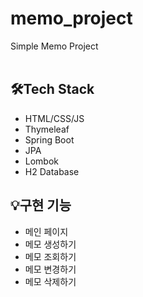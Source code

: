 # memo_project
Simple Memo Project  
<br>

## 🛠️Tech Stack
* HTML/CSS/JS
* Thymeleaf
* Spring Boot
* JPA
* Lombok
* H2 Database<br>

## 💡구현 기능
* 메인 페이지
* 메모 생성하기
* 메모 조회하기
* 메모 변경하기
* 메모 삭제하기
